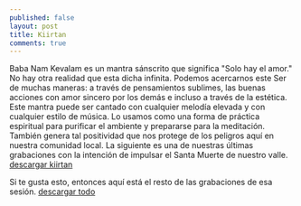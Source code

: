 ```yaml
---
published: false
layout: post
title: Kiirtan
comments: true
---
```


Baba Nam Kevalam es un mantra sánscrito que significa "Solo hay el amor." No hay otra realidad que esta dicha infinita. Podemos acercarnos este Ser de muchas maneras: a través de pensamientos sublimes, las buenas acciones con amor sincero por los demás e incluso a través de la estética. Este mantra puede ser cantado  con cualquier melodía elevada y con cualquier estilo de música. Lo usamos como una forma de práctica espiritual para purificar el ambiente y prepararse para la meditación. También genera tal positividad que nos protege de los peligros aquí en nuestra comunidad local. La siguiente es una de nuestras últimas grabaciones con la intención de impulsar el Santa Muerte de nuestro valle.
<a href="https://cmdr0.blaucloud.de/index.php/s/dTe2Al8VSrSNQyL">descargar kiirtan</a>

Si te gusta esto, entonces aquí está el resto de las grabaciones de esa sesión.
<a href="https://cmdr0.blaucloud.de/index.php/s/iWDIERwmU104p6C">descargar todo</a>
